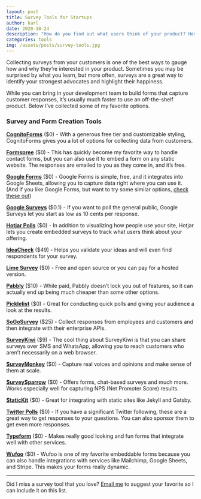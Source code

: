 ```yaml
---
layout: post
title: Survey Tools for Startups 
author: karl
date: 2020-10-24
description: "How do you find out what users think of your product? Here are some of the best survey tools available for startups today."
categories: tools
img: /assets/posts/survey-tools.jpg
---
```


Collecting surveys from your customers is one of the best ways to gauge how and why they’re interested in your product. Sometimes you may be surprised by what you learn, but more often, surveys are a great way to identify your strongest advocates and highlight their happiness.

While you can bring in your development team to build forms that capture customer responses, it’s usually much faster to use an off-the-shelf product. Below I’ve collected some of my favorite options.

<!-- signup -->

### Survey and Form Creation Tools

**[CognitoForms](https://www.cognitoforms.com/)** ($0) - With a generous free tier and customizable styling, CognitoForms gives you a lot of options for collecting data from customers.

**[Formspree](https://formspree.io/)** ($0) - This has quickly become my favorite way to handle contact forms, but you can also use it to embed a form on any static website. The responses are emailed to you as they come in, and it’s free.

**[Google Forms](https://www.google.com/forms/about/)** ($0) - Google Forms is simple, free, and it integrates into Google Sheets, allowing you to capture data right where you can use it. (And if you like Google Forms, but want to try some similar options, [check these out](https://www.karllhughes.com/posts/google-forms-alternatives))

**[Google Surveys](https://www.google.com/analytics/surveys/)** ($0.1) - If you want to poll the general public, Google Surveys let you start as low as 10 cents per response.

**[Hotjar Polls](https://www.hotjar.com/tour/#polls)** ($0) - In addition to visualizing how people use your site, Hotjar lets you create embedded surveys to track what users think about your offering.

**[IdeaCheck](http://www.ideacheck.io/)** ($49) - Helps you validate your ideas and will even find respondents for your survey.

**[Lime Survey](https://www.limesurvey.org/)** ($0) - Free and open source or you can pay for a hosted version.

**[Pabbly](https://www.pabbly.com/form-builder/)** ($10) - While paid, Pabbly doesn’t lock you out of features, so it can actually end up being much cheaper than some other options.

**[Picklelist](http://pickle.monkeytest.it/)** ($0) - Great for conducting quick polls and giving your audience a look at the results.

**[SoGoSurvey](https://www.sogosurvey.com/)** ($25) - Collect responses from employees and customers and then integrate with their enterprise APIs.

**[SurveyKiwi](https://surveykiwi.com/)** ($9) - The cool thing about SurveyKiwi is that you can share surveys over SMS and WhatsApp, allowing you to reach customers who aren’t necessarily on a web browser.

**[SurveyMonkey](https://www.surveymonkey.com/)** ($0) - Capture real voices and opinions and make sense of them at scale.

**[SurveySparrow](https://surveysparrow.com/)** ($0) - Offers forms, chat-based surveys and much more. Works especially well for capturing NPS (Net Promoter Score) results.

**[StaticKit](https://statickit.com/)** ($0) - Great for integrating with static sites like Jekyll and Gatsby.

**[Twitter Polls](https://blog.twitter.com/official/en_us/a/2015/introducing-twitter-polls.html)** ($0) - If you have a significant Twitter following, these are a great way to get responses to your questions. You can also sponsor them to get even more responses.

**[Typeform](https://www.typeform.com/)** ($0) - Makes really good looking and fun forms that integrate well with other services.

**[Wufoo](https://www.wufoo.com/gallery/templates/surveys/)** ($0) - Wufoo is one of my favorite embeddable forms because you can also handle integrations with services like Mailchimp, Google Sheets, and Stripe. This makes your forms really dynamic.

---

Did I miss a survey tool that you love? [Email me](mailto:karl@draft.dev) to suggest your favorite so I can include it on this list.
